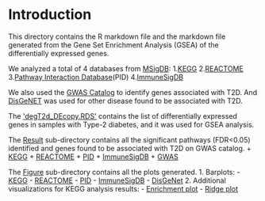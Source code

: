 # Introduction

This directory contains the R markdown file and the markdown file
generated from the Gene Set Enrichment Analysis (GSEA) of the
differentially expressed genes.

We analyzed a total of 4 databases from
[MSigDB](http://www.gsea-msigdb.org/gsea/msigdb/human/collection_details.jsp#IMMUNESIGDB): 
1.[KEGG](http://www.pathway.jp) 
2.[REACTOME](http://www.reactome.org) 
3.[Pathway Interaction Database](http://www.ndexbio.org)(PID) 
4.[ImmuneSigDB](https://www.cell.com/immunity/fulltext/S1074-7613(15)00532-4)


We also used the [GWAS Catalog](https://www.ebi.ac.uk/gwas/) to identify
genes associated with T2D. And [DisGeNET](https://www.disgenet.org/) was
used for other disease found to be associated with T2D.

The
['degT2d_DEcopy.RDS'](https://github.com/STAT540-UBC-2023/project-zinc/blob/main/GeneSetEnrichmentAnalysis/degT2d_DEcopy.RDS)
contains the list of differentially expressed genes in samples with
Type-2 diabetes, and it was used for GSEA analysis.

The
[Result](https://github.com/STAT540-UBC-2023/project-zinc/tree/main/GeneSetEnrichmentAnalysis/Result)
sub-directory contains all the significant pathways (FDR\<0.05)
identified and genes found to be associated with T2D on GWAS catalog. +
[KEGG](https://github.com/STAT540-UBC-2023/project-zinc/blob/main/GeneSetEnrichmentAnalysis/Result/kegg_significant_pathways.csv) +
[REACTOME](https://github.com/STAT540-UBC-2023/project-zinc/blob/main/GeneSetEnrichmentAnalysis/Result/reactome_significant_pathways.csv) +
[PID](https://github.com/STAT540-UBC-2023/project-zinc/blob/main/GeneSetEnrichmentAnalysis/Result/pid_significant_pathways.csv) +
[ImmuneSigDB](https://github.com/STAT540-UBC-2023/project-zinc/blob/main/GeneSetEnrichmentAnalysis/Result/IMMUNE_significant_pathways.csv) +
[GWAS](https://github.com/STAT540-UBC-2023/project-zinc/blob/main/GeneSetEnrichmentAnalysis/Result/tsd.genes.csv)

The
[Figure](https://github.com/STAT540-UBC-2023/project-zinc/tree/main/GeneSetEnrichmentAnalysis/Gene-Set-Enrichment-Analysis_files/figure-gfm)
sub-directory contains all the plots generated. 1. Barplots: -
[KEGG](https://github.com/STAT540-UBC-2023/project-zinc/blob/main/GeneSetEnrichmentAnalysis/Gene-Set-Enrichment-Analysis_files/figure-gfm/unnamed-chunk-20-1.png) -
[REACTOME](https://github.com/STAT540-UBC-2023/project-zinc/blob/main/GeneSetEnrichmentAnalysis/Gene-Set-Enrichment-Analysis_files/figure-gfm/unnamed-chunk-30-1.png) -
[PID](https://github.com/STAT540-UBC-2023/project-zinc/blob/main/GeneSetEnrichmentAnalysis/Gene-Set-Enrichment-Analysis_files/figure-gfm/unnamed-chunk-24-1.png) -
[ImmuneSigDB](https://github.com/STAT540-UBC-2023/project-zinc/blob/main/GeneSetEnrichmentAnalysis/Gene-Set-Enrichment-Analysis_files/figure-gfm/unnamed-chunk-36-1.png) -
[DisGeNet](https://github.com/STAT540-UBC-2023/project-zinc/blob/main/GeneSetEnrichmentAnalysis/Gene-Set-Enrichment-Analysis_files/figure-gfm/unnamed-chunk-38-1.png)
2. Additional visualizations for KEGG analysis results: - [Enrichment
plot](https://github.com/STAT540-UBC-2023/project-zinc/blob/main/GeneSetEnrichmentAnalysis/Gene-Set-Enrichment-Analysis_files/figure-gfm/unnamed-chunk-21-1.png) -
[Ridge
plot](https://github.com/STAT540-UBC-2023/project-zinc/blob/main/GeneSetEnrichmentAnalysis/Gene-Set-Enrichment-Analysis_files/figure-gfm/unnamed-chunk-21-2.png)
